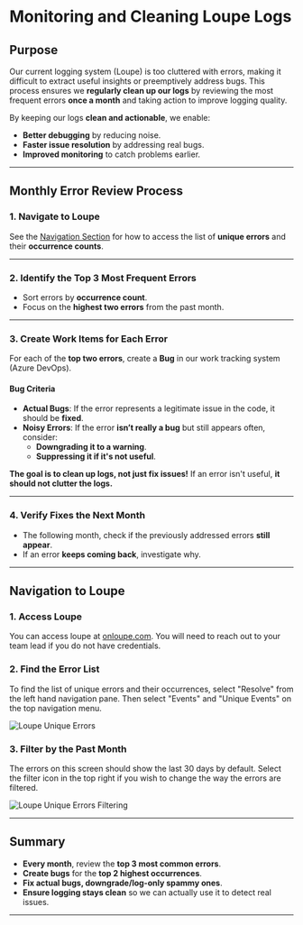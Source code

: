 # Monitoring and Cleaning Loupe Logs

## Purpose
Our current logging system (Loupe) is too cluttered with errors, making it difficult to extract useful insights or preemptively address bugs. This process ensures we **regularly clean up our logs** by reviewing the most frequent errors **once a month** and taking action to improve logging quality.

By keeping our logs **clean and actionable**, we enable:
- **Better debugging** by reducing noise.
- **Faster issue resolution** by addressing real bugs.
- **Improved monitoring** to catch problems earlier.

---

## Monthly Error Review Process

### **1. Navigate to Loupe**
[//]: # (TODO: Add navigation steps for finding the error list)

See the [Navigation Section](#navigation-to-loupe) for how to access the list of **unique errors** and their **occurrence counts**.

---

### **2. Identify the Top 3 Most Frequent Errors**
- Sort errors by **occurrence count**.
- Focus on the **highest two errors** from the past month.

---

### **3. Create Work Items for Each Error**
For each of the **top two errors**, create a **Bug** in our work tracking system (Azure DevOps).

#### **Bug Criteria**
- **Actual Bugs**: If the error represents a legitimate issue in the code, it should be **fixed**.
- **Noisy Errors**: If the error **isn’t really a bug** but still appears often, consider:
  - **Downgrading it to a warning**.
  - **Suppressing it if it's not useful**.

**The goal is to clean up logs, not just fix issues!** If an error isn't useful, **it should not clutter the logs.**

---

### **4. Verify Fixes the Next Month**
- The following month, check if the previously addressed errors **still appear**.
- If an error **keeps coming back**, investigate why.

---

## **Navigation to Loupe**
[//]: # (TODO: Add step-by-step navigation instructions)

### **1. Access Loupe**
You can access loupe at [onloupe.com](http://onloupe.com/). You will need to reach out to your team lead if you do not have credentials.

### **2. Find the Error List**
To find the list of unique errors and their occurrences, select "Resolve" from the left hand navigation pane. Then select 
"Events" and "Unique Events" on the top navigation menu.

![Loupe Unique Errors](..\images\NavigateToUniqueLoupeLogs.PNG)

### **3. Filter by the Past Month**
The errors on this screen should show the last 30 days by default. Select the filter icon in the top right if you wish to 
change the way the errors are filtered.

![Loupe Unique Errors Filtering](..\images\FilteringUniqueLoupeLogs.PNG)

---

## **Summary**
- **Every month**, review the **top 3 most common errors**.
- **Create bugs** for the **top 2 highest occurrences**.
- **Fix actual bugs, downgrade/log-only spammy ones**.
- **Ensure logging stays clean** so we can actually use it to detect real issues.

---
